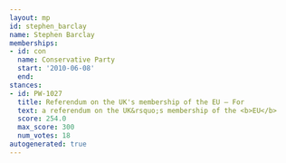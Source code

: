 ```yaml
---
layout: mp
id: stephen_barclay
name: Stephen Barclay
memberships:
- id: con
  name: Conservative Party
  start: '2010-06-08'
  end: 
stances:
- id: PW-1027
  title: Referendum on the UK's membership of the EU — For
  text: a referendum on the UK&rsquo;s membership of the <b>EU</b>
  score: 254.0
  max_score: 300
  num_votes: 18
autogenerated: true
---
```

